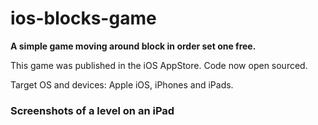 # ios-blocks-game
<b>A simple game moving around block in order set one free.</b>

This game was published in the iOS AppStore.
Code now open sourced.

Target OS and devices: Apple iOS, iPhones and iPads.

<h3>Screenshots of a level on an iPad</h3>
<img src="Overview.png" alt="Overview width:200px />
                             
<h3>The game contains over 100 levels with 5 difficulties (number of moves necessary in order to solve the puzzle)</h3>                        
<img src="Levels.png" alt="Overview width:200px />

